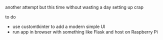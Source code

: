 another attempt but this time without wasting a day setting up crap

to do
- use customtkinter to add a modern simple UI
- run app in browser with something like Flask and host on Raspberry Pi